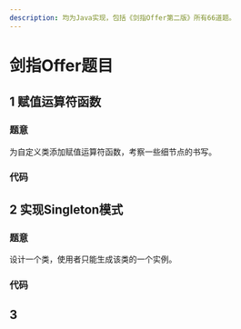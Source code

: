 ```yaml
---
description: 均为Java实现，包括《剑指Offer第二版》所有66道题。
---
```


# 剑指Offer题目

## 1 赋值运算符函数

### 题意

 为自定义类添加赋值运算符函数，考察一些细节点的书写。

### 代码



## 2 实现Singleton模式

### 题意

 设计一个类，使用者只能生成该类的一个实例。

### 代码

## 3

